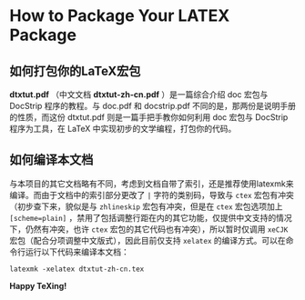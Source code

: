 # How to Package Your LATEX Package
## 如何打包你的LaTeX宏包
**dtxtut.pdf** （中文文档 **dtxtut-zh-cn.pdf** ）是一篇综合介绍 doc 宏包与 DocStrip 程序的教程。与 doc.pdf 和 docstrip.pdf 不同的是，那两份是说明手册的性质，而这份 dtxtut.pdf 则是一篇手把手教你如何利用 doc 宏包与 DocStrip 程序为工具，在 LaTeX 中实现初步的文学编程，打包你的代码。

## 如何编译本文档
与本项目的其它文档略有不同，考虑到文档自带了索引，还是推荐使用latexmk来编译。而由于文档中的索引部分更改了 `|` 字符的类别码，导致与 `ctex` 宏包有冲突（初步查下来，貌似是与 `zhlineskip` 宏包有冲突，但是在 `ctex` 宏包选项加上 `[scheme=plain]` ，禁用了包括调整行距在内的其它功能，仅提供中文支持的情况下，仍然有冲突，也许 `ctex` 宏包的其它代码也有冲突），所以暂时仅调用 `xeCJK` 宏包（配合分项调整中文版式），因此目前仅支持 `xelatex` 的编译方式。可以在命令行运行以下代码来编译本文档：
```
latexmk -xelatex dtxtut-zh-cn.tex
```

**Happy TeXing!**